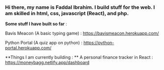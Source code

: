 ### Hi there, my name is Faddal Ibrahim. I build stuff for the web. I am skilled in html, css, javascript (React), and php.
<!--
**faddalibrahim/faddalibrahim** is a ✨ _special_ ✨ repository because its `README.md` (this file) appears on your GitHub profile.

Here are some ideas to get you started:

- 🔭 I’m currently working on ...
- 🌱 I’m currently learning ...
- 👯 I’m looking to collaborate on ...
- 🤔 I’m looking for help with ...
- 💬 Ask me about ...
- 📫 How to reach me: ...
- 😄 Pronouns: ...
- ⚡ Fun fact: ...

**Faddal Ibrahim**
---
I build resilient UIs and robust systems for the web and mobile

I write technical articles on [dev](dev.to/faddalibrahim"dev.to/faddalibrahim")

I share my experiences and self-help tips on [my blog](blog.faddalibrahim.com"blog.faddalibrahim.com")
-->

**Some stuff I have built so far** :


Bavis Meacon (A basic typing game) : https://bavismeacon.herokuapp.com/

Python Portal (A quiz app on python) : https://python-portal.herokuapp.com/

**Things I am currently building : **
A personal finance tracker in React : https://moneybagg.netlify.app/dashboard
